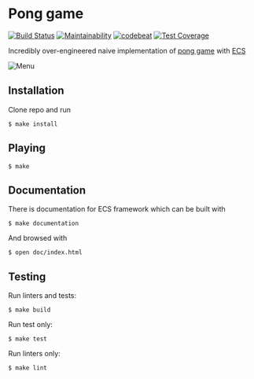 # Pong game
[![Build Status](https://travis-ci.org/jbmeerkat/pong.svg?branch=master)](https://travis-ci.org/jbmeerkat/pong)
[![Maintainability](https://api.codeclimate.com/v1/badges/ffbbfd5be6a58ddda818/maintainability)](https://codeclimate.com/github/jbmeerkat/pong/maintainability)
[![codebeat](https://codebeat.co/badges/4f0e40e7-734c-4c3e-b9a3-8344d1f2ce6a)](https://codebeat.co/projects/github-com-jbmeerkat-pong-master)
[![Test Coverage](https://api.codeclimate.com/v1/badges/ffbbfd5be6a58ddda818/test_coverage)](https://codeclimate.com/github/jbmeerkat/pong/test_coverage)

Incredibly over-engineered naive implementation of [pong game](https://en.wikipedia.org/wiki/Pong) with [ECS](https://en.wikipedia.org/wiki/Entity%E2%80%93component%E2%80%93system)

![Menu](https://i.imgur.com/xYqXY8S.png)

## Installation

Clone repo and run

`$ make install`

## Playing

`$ make`

## Documentation

There is documentation for ECS framework which can be built with

`$ make documentation`

And browsed with

`$ open doc/index.html`

## Testing

Run linters and tests:

`$ make build`

Run test only:

`$ make test`

Run linters only:

`$ make lint`

